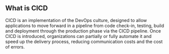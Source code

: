 ## What is CICD

CICD is an implementation of the DevOps culture, designed to allow applications to move forward in a pipeline from code check-in, testing, build and deployment through the production phase via the CICD pipeline. Once CICD is introduced, organizations can partially or fully automate it and speed up the delivery process, reducing communication costs and the cost of errors.
